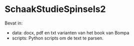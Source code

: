 # SchaakStudieSpinsels2

Bevat in:
 * data: docx, pdf en txt varianten van het book van Bompa
 * scripts: Python scripts om de text te parsen.
